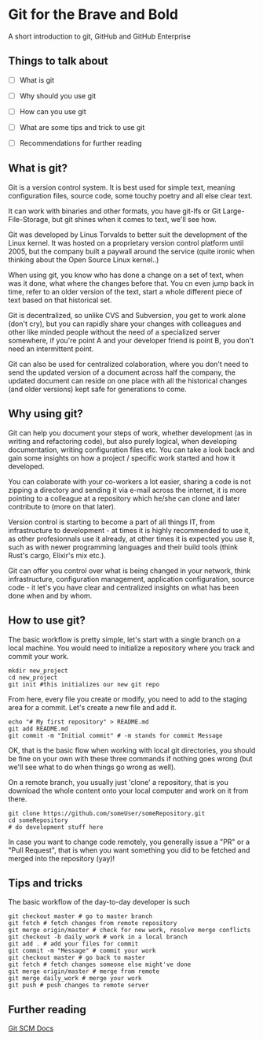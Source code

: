 # Git for the Brave and Bold
A short introduction to git, GitHub and GitHub Enterprise

## Things to talk about

- [ ] What is git

- [ ] Why should you use git

- [ ] How can you use git

- [ ] What are some tips and trick to use git

- [ ] Recommendations for further reading

## What is git?

Git is a version control system. It is best used for simple text, meaning configuration files, source code, some touchy poetry and all else clear text.

It can work with binaries and other formats, you have git-lfs or Git Large-File-Storage, but git shines when it comes to text, we'll see how.

Git was developed by Linus Torvalds to better suit the development of the Linux kernel. It was hosted on a proprietary version control platform until 2005, but the company built a paywall around the service (quite ironic when thinking about the Open Source Linux kernel..)

When using git, you know who has done a change on a set of text, when was it done, what where the changes before that. You cn even jump back in time, refer to an older version of the text, start a whole different piece of text based on that historical set.

Git is decentralized, so unlike CVS and Subversion, you get to work alone (don't cry), but you can rapidly share your changes with colleagues and other like minded people without the need of a specialized server somewhere, if you're point A and your developer friend is point B, you don't need an intermittent point.

Git can also be used for centralized colaboration, where you don't need to send the updated version of a document across half the company, the updated document can reside on one place with all the historical changes (and older versions) kept safe for generations to come.

## Why using git?

Git can help you document your steps of work, whether development (as in writing and refactoring code), but also purely logical, when developing documentation, writing configuration files etc. You can take a look back and gain some insights on how a project / specific work started and how it developed.

You can colaborate with your co-workers a lot easier, sharing a code is not zipping a directory and sending it via e-mail across the internet, it is more pointing to a colleague at a repository which he/she can clone and later contribute to (more on that later).

Version control is starting to become a part of all things IT, from infrastructure to development - at times it is highly recommended to use it, as other profesionnals use it already, at other times it is expected you use it, such as with newer programming languages and their build tools (think Rust's cargo, Elixir's mix etc.).

Git can offer you control over what is being changed in your network, think infrastructure, configuration management, application configuration, source code - it let's you have clear and centralized insights on what has been done when and by whom.

## How to use git?

The basic workflow is pretty simple, let's start with a single branch on a local machine. You would need to initialize a repository where you track and commit your work.

    mkdir new_project
    cd new_project
    git init #this initializes our new git repo

From here, every file you create or modify, you need to add to the staging area for a commit. Let's create a new file and add it.

    echo "# My first repository" > README.md
    git add README.md
    git commit -m "Initial commit" # -m stands for commit Message

OK, that is the basic flow when working with local git directories, you should be fine on your own with these three commands if nothing goes wrong (but we'll see what to do when things go wrong as well).

On a remote branch, you usually just 'clone' a repository, that is you download the whole content onto your local computer and work on it from there.

    git clone https://github.com/someUser/someRepository.git
    cd someRepository
    # do development stuff here

In case you want to change code remotely, you generally issue a "PR" or a "Pull Request", that is when you want something you did to be fetched and merged into the repository (yay)!

## Tips and tricks
The basic workflow of the day-to-day developer is such

    git checkout master # go to master branch
    git fetch # fetch changes from remote repository
    git merge origin/master # check for new work, resolve merge conflicts
    git checkout -b daily_work # work in a local branch
    git add . # add your files for commit
    git commit -m "Message" # commit your work
    git checkout master # go back to master
    git fetch # fetch changes someone else might've done
    git merge origin/master # merge from remote
    git merge daily_work # merge your work
    git push # push changes to remote server


## Further reading
[Git SCM Docs](https://git-scm.com/docs)


